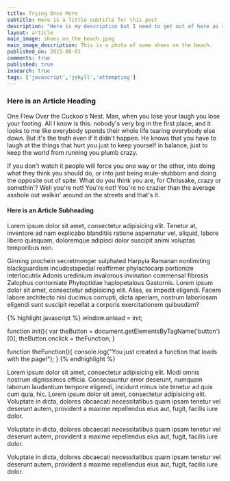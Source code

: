 ```yaml
---
title: Trying Once More
subtitle: Here is a little subtitle for this post
description: "Here is my description but I need to get out of here as soon as possible since I'm already late for this wedding."
layout: article
main_image: shoes_on_the_beach.jpeg
main_image_description: This is a photo of some shoes on the beach.
published_on: 2015-08-01
comments: true
published: true
insearch: true
tags: ['javascript','jekyll','attempting']
---
```


### Here is an Article Heading

One Flew Over the Cuckoo's Nest. Man, when you lose your laugh you lose your footing. All I know is this: nobody's very big in the first place, and it looks to me like everybody spends their whole life tearing everybody else down. But it's the truth even if it didn't happen. He knows that you have to laugh at the things that hurt you just to keep yourself in balance, just to keep the world from running you plumb crazy. 

If you don't watch it people will force you one way or the other, into doing what they think you should do, or into just being mule-stubborn and doing the opposite out of spite. What do you think you are, for Chrissake, crazy or somethin'? Well you're not! You're not! You're no crazier than the average asshole out walkin' around on the streets and that's it.

#### Here is an Article Subheading 

Lorem ipsum dolor sit amet, consectetur adipisicing elit. Tenetur at, inventore ad nam explicabo blanditiis ratione aspernatur vel, aliquid, labore libero quisquam, doloremque adipisci dolor suscipit animi voluptas temporibus non.

Ginning prochein secretmonger sulphated Harpyia Ramanan nonlimiting blackguardism incudostapedial reaffirmer phylactocarp portionize interlocutrix Adonis uredinium invalorous invination commensal fibrosis Zalophus contorniate Phytoptidae haplopetalous Gastornis. Lorem ipsum dolor sit amet, consectetur adipisicing elit. Alias, ex impedit eligendi. Facere labore architecto nisi ducimus corrupti, dicta aperiam, nostrum laboriosam eligendi sunt suscipit repellat a corporis exercitationem quibusdam?

{% highlight javascript %}
window.onload = init;

function init(){
    var theButton = document.getElementsByTagName('button')[0];
    theButton.onclick = theFunction;
}

function theFunction(){
    console.log("You just created a function that loads with the page!");
}
{% endhighlight %}

Lorem ipsum dolor sit amet, consectetur adipisicing elit. Modi omnis nostrum dignissimos officia. Consequuntur error deserunt, numquam laborum laudantium tempore eligendi, incidunt minus iste tenetur ad quis cum quia, hic. Lorem ipsum dolor sit amet, consectetur adipisicing elit. Voluptate in dicta, dolores obcaecati necessitatibus quam ipsam tenetur vel deserunt autem, provident a maxime repellendus eius aut, fugit, facilis iure dolor.

Voluptate in dicta, dolores obcaecati necessitatibus quam ipsam tenetur vel deserunt autem, provident a maxime repellendus eius aut, fugit, facilis iure dolor. 

Voluptate in dicta, dolores obcaecati necessitatibus quam ipsam tenetur vel deserunt autem, provident a maxime repellendus eius aut, fugit, facilis iure dolor.


